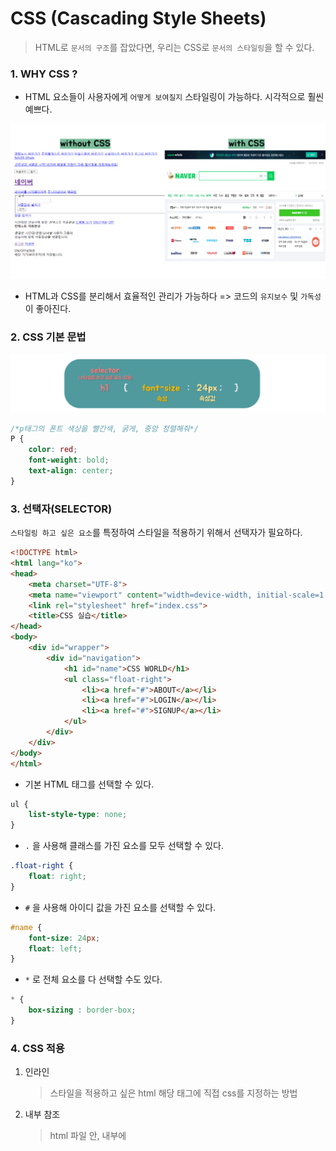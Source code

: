 # CSS (Cascading Style Sheets)

> HTML로 `문서의 구조`를 잡았다면, 우리는 CSS로 `문서의 스타일링`을 할 수 있다.

 

### 1. WHY CSS ?

* HTML 요소들이 사용자에게 `어떻게 보여질지` 스타일링이 가능하다.  시각적으로 훨씬 예쁘다.

![image-20200321225758503](images/image-20200321225758503.png)

* HTML과 CSS를 분리해서 효율적인 관리가 가능하다 =>  코드의 `유지보수` 및 `가독성`이 좋아진다.

  

### 2. CSS 기본 문법
![image-20200322163151292](images/image-20200322163151292.png)

```css
/*p태그의 폰트 색상을 빨간색, 굵게, 중앙 정렬해줘*/ 
P {
    color: red;
    font-weight: bold;
    text-align: center;
}
```



### 3. 선택자(SELECTOR)

 `스타일링 하고 싶은 요소`를 특정하여 스타일을 적용하기 위해서 선택자가 필요하다.

```html
<!DOCTYPE html>
<html lang="ko">
<head>
    <meta charset="UTF-8">
    <meta name="viewport" content="width=device-width, initial-scale=1.0">
    <link rel="stylesheet" href="index.css">
    <title>CSS 실습</title>
</head>
<body>
    <div id="wrapper">
        <div id="navigation">
            <h1 id="name">CSS WORLD</h1>
            <ul class="float-right">
                <li><a href="#">ABOUT</a></li>
                <li><a href="#">LOGIN</a></li>
                <li><a href="#">SIGNUP</a></li>
            </ul>
        </div>
    </div>
</body>
</html>
```





* 기본 HTML 태그를 선택할 수 있다.

```css
ul {
    list-style-type: none;
}
```



* `.` 을 사용해 클래스를 가진 요소를 모두 선택할 수 있다.

```css
.float-right {
    float: right;
}
```



* `#` 을 사용해 아이디 값을 가진 요소를 선택할 수 있다.

```css
#name {
    font-size: 24px;
    float: left;
}
```



* `*` 로 전체 요소를 다 선택할 수도 있다.

```CSS
* {
    box-sizing : border-box;
}
```





### 4. CSS 적용

1. 인라인 

   > 스타일을 적용하고 싶은 html 해당 태그에 직접 css를 지정하는 방법

2. 내부 참조

   > html 파일 안, <head> 내부에 <style> 태그 안에서 스타일 지

3. 외부 참조

   > css를 html 밖 다른 파일에 분리/저장하고 `link` 로 html 과 연결하는 방법 



### 🎨 CSS 코드 작성시 도움되는 link 

* Color
  * [Coolors](https://coolors.co/)
  * [Flatuicolors](https://flatuicolors.com/)
* Font
  * [Google Fonts](https://fonts.google.com/)
* CSS animation
  * [Animate.css](https://daneden.github.io/animate.css/)

* Favicon
  * [Favicon generator](https://www.favicon-generator.org/)